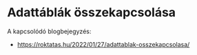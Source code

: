 # Adattáblák összekapcsolása

A kapcsolódó blogbejegyzés:

* https://roktatas.hu/2022/01/27/adattablak-osszekapcsolasa/


